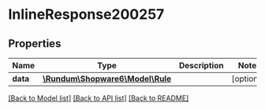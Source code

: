 # InlineResponse200257

## Properties
Name | Type | Description | Notes
------------ | ------------- | ------------- | -------------
**data** | [**\Rundum\Shopware6\Model\Rule**](Rule.md) |  | [optional] 

[[Back to Model list]](../../README.md#documentation-for-models) [[Back to API list]](../../README.md#documentation-for-api-endpoints) [[Back to README]](../../README.md)

